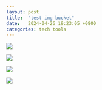 ```yaml
---
layout: post
title:  "test img bucket"
date:   2024-04-26 19:23:05 +0800
categories: tech tools
---  
```

![](/blog/2024/20240426085239.png!1)

![](/blog/2024/20240426094151.png)

![](/blog/2024/20240426094523.png!1)

![](/blog/2024/20240426094802.png!1)

